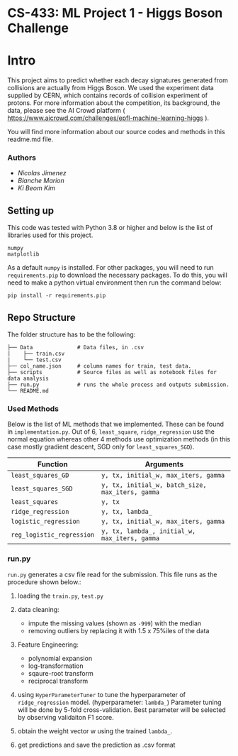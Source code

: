 # CS-433: ML Project 1 - Higgs Boson Challenge

# Intro

This project aims to predict whether each decay signatures generated from collisions are actually from Higgs Boson. We used the experiment data supplied by CERN, which contains records of collision experiment of protons. For more information about the competition, its background, the data, please see the AI Crowd platform ( https://www.aicrowd.com/challenges/epfl-machine-learning-higgs ).

You will find more information about our source codes and methods in this readme.md file.

### Authors

- _Nicolas Jimenez_
- _Blanche Marion_
- _Ki Beom Kim_

## Setting up

This code was tested with Python 3.8 or higher and below is the list of libraries used for this project.

    numpy
    matplotlib

As a default `numpy` is installed. For other packages, you will need to run `requirements.pip` to download the necessary packages. To do this, you will need to make a python virtual environment then run the command below:

    pip install -r requirements.pip

## Repo Structure

The folder structure has to be the following:

    ├── Data              # Data files, in .csv
    |    ├── train.csv
    |    └── test.csv
    ├── col_name.json     # column names for train, test data.
    ├── scripts           # Source files as well as notebook files for data analysis
    ├── run.py            # runs the whole process and outputs submission.
    └── README.md

### Used Methods

Below is the list of ML methods that we implemented. These can be found in `implementation.py`. Out of 6, `least_square`, `ridge_regression` use the normal equation whereas other 4 methods use optimization methods (in this case mostly gradient descent, SGD only for `least_squares_SGD`).

| Function                  | Arguments                                        |
| ------------------------- | ------------------------------------------------ |
| `least_squares_GD`        | `y, tx, initial_w, max_iters, gamma`             |
| `least_squares_SGD`       | `y, tx, initial_w, batch_size, max_iters, gamma` |
| `least_squares`           | `y, tx`                                          |
| `ridge_regression`        | `y, tx, lambda_`                                 |
| `logistic_regression`     | `y, tx, initial_w, max_iters, gamma`             |
| `reg_logistic_regression` | `y, tx, lambda_, initial_w, max_iters, gamma`    |

### run.py

`run.py` generates a csv file read for the submission. This file runs as the procedure shown below.:

1. loading the `train.py`, `test.py`
2. data cleaning:
   - impute the missing values (shown as `-999`) with the median
   - removing outliers by replacing it with 1.5 x 75%iles of the data
3. Feature Engineering:

   - polynomial expansion
   - log-transformation
   - sqaure-root transform
   - reciprocal transform

4. using `HyperParameterTuner` to tune the hyperparameter of `ridge_regression` model. (hyperparameter: `lambda_`) Parameter tuning will be done by 5-fold cross-validation. Best parameter will be selected by observing validaiton F1 score.

5. obtain the weight vector w using the trained `lambda_`.

6. get predictions and save the prediction as .csv format
